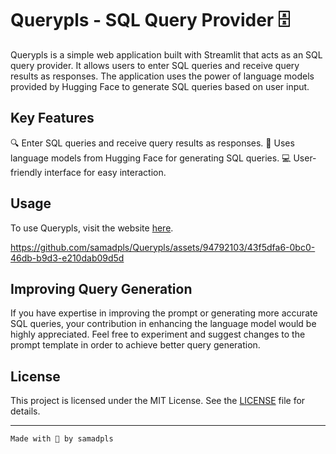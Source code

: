 


# Querypls - SQL Query Provider 🗄

Querypls is a simple web application built with Streamlit that acts as an SQL query provider. It allows users to enter SQL queries and receive query results as responses. The application uses the power of language models provided by Hugging Face to generate SQL queries based on user input.

## Key Features

🔍 Enter SQL queries and receive query results as responses.
🤖 Uses language models from Hugging Face for generating SQL queries.
💻 User-friendly interface for easy interaction.

## Usage

To use Querypls, visit the website [here](https://querypls.streamlit.app/).


https://github.com/samadpls/Querypls/assets/94792103/43f5dfa6-0bc0-46db-b9d3-e210dab09d5d



## Improving Query Generation

If you have expertise in improving the prompt or generating more accurate SQL queries, your contribution in enhancing the language model would be highly appreciated. Feel free to experiment and suggest changes to the prompt template in order to achieve better query generation.

## License

This project is licensed under the MIT License. See the [LICENSE](LICENSE) file for details.

---

`Made with 🤍 by samadpls`
